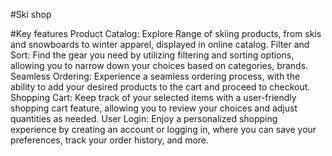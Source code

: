 #Ski shop 

#Key features
Product Catalog: Explore  Range of skiing products, from skis and snowboards to winter apparel, displayed in  online catalog.
Filter and Sort: Find the gear you need by utilizing filtering and sorting options, allowing you to narrow down your choices based on categories, brands.
Seamless Ordering: Experience a seamless ordering process, with the ability to add your desired products to the cart and proceed to checkout.
Shopping Cart: Keep track of your selected items with a user-friendly shopping cart feature, allowing you to review your choices and adjust quantities as needed.
User Login: Enjoy a personalized shopping experience by creating an account or logging in, where you can save your preferences, track your order history, and more.



 
 
